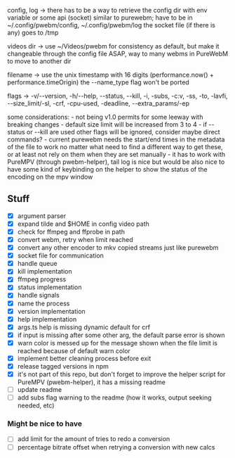 config, log ->  there has to be a way to retrieve the config dir with env variable or some api
(socket)        similar to purewebm; have to be in ~/.config/pwebm/config, ~/.config/pwebm/log
                the socket file (if there is any) goes to /tmp

videos dir ->   use ~/Videos/pwebm for consistency as default, but make it changeable through
                the config file ASAP, way to many webms in PureWebM to move to another dir

filename   ->   use the unix timestamp with 16 digits (performance.now() + performance.timeOrigin)
                the --name_type flag won't be ported

flags      ->   -v/--version, -h/--help, --status, --kill, -i, -subs, -c:v, -ss, -to, -lavfi,
                --size_limit/-sl, -crf, -cpu-used, -deadline, --extra_params/-ep


some considerations:
    - not being v1.0 permits for some leeway with breaking changes
    - default size limit will be increased from 3 to 4
    - if --status or --kill are used other flags will be ignored, consider maybe direct commands?
    - current purewebm needs the start/end times in the metadata of the file to work no matter what
      need to find a different way to get these, or at least not rely on them when they are set
      manually
    - it has to work with PureMPV (through pwebm-helper), tail log is nice but would be also nice
      to have some kind of keybinding on the helper to show the status of the encoding on the mpv
      window

## Stuff

- [x] argument parser
- [x] expand tilde and $HOME in config video path
- [x] check for ffmpeg and ffprobe in path
- [x] convert webm, retry when limit reached
- [x] convert any other encoder to mkv copied streams just like purewebm
- [x] socket file for communication
- [x] handle queue
- [x] kill implementation
- [x] ffmpeg progress
- [x] status implementation
- [x] handle signals
- [x] name the process
- [x] version implementation
- [x] help implementation
- [x] args.ts help is missing dynamic default for crf
- [x] if input is missing after some other arg, the default parse error is shown
- [x] warn color is messed up for the message shown when the file limit is reached because of default warn color
- [x] implement better cleaning process before exit
- [x] release tagged versions in npm
- [x] it's not part of this repo, but don't forget to improve the helper script for PureMPV (pwebm-helper), it has a missing readme
- [ ] update readme
- [ ] add subs flag warning to the readme (how it works, output seeking needed, etc)

### Might be nice to have
- [ ] add limit for the amount of tries to redo a conversion
- [ ] percentage bitrate offset when retrying a conversion with new calcs
